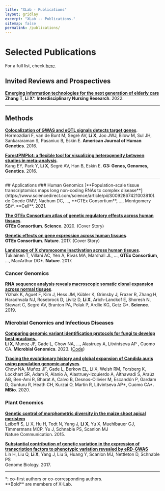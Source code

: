 ```yaml
---
title: "XLab - Publications"
layout: gridlay
excerpt: "XLab -- Publications."
sitemap: false
permalink: /publications/
---
```

# Selected Publications
For a full list, check [here](https://scholar.google.com/citations?user=XJhHXVwAAAAJ&hl=en).

## Invited Reviews and Prospectives
[**Emerging information technologies for the next generation of elderly care**](https://journals.lww.com/inr/Fulltext/2022/11000/Emerging_information_technologies_for_the_next.10.aspx) <br>
**Zhang T**, **Li X***. **Interdisciplinary Nursing Research**. 2022.
<hr>

## Methods
[**Colocalization of GWAS and eQTL signals detects target genes**](https://doi.org/10.1016/j.ajhg.2016.10.003).<br>
Hormozdiari F, van de Bunt M, Segrè AV, <b>Li X</b>, Joo JWJ, Bilow M, Sul JH, Sankararaman S, Pasaniuc B, Eskin E. **American Journal of Human Genetics**. 2016.

[**ForestPMPlot: a flexible tool for visualizing heterogeneity between studies in meta-analysis**](https://academic.oup.com/g3journal/article/6/7/1793/6027682).<br>
Kang EY, Park Y, **Li X**, Segrè AV, Han B, Eskin E. **G3: Genes, Genomes, Genetics**. 2016.

<hr>
## Applications
### Human Genomics
[**Population-scale tissue transcriptomics maps long non-coding RNAs to complex disease**](https://www.sciencedirect.com/science/article/pii/S0092867421003810).<br>
de Goede OM\*, Nachum DC, ..., **GTEx Consortium**, ..., Montgomery SB\*. **Cell**. 2021.

[**The GTEx Consortium atlas of genetic regulatory effects across human tissues**](https://www.science.org/doi/10.1126/science.aaz1776).<br>
**GTEx Consortium**. **Science**. 2020. (Cover Story)

[**Genetic effects on gene expression across human tissues**](https://www.nature.com/articles/nature24277). <br>
**GTEx Consortium**. **Nature**. 2017. (Cover Story)

[**Landscape of X chromosome inactivation across human tissues**](https://www.nature.com/articles/nature24265). <br>
Tukiainen T, Villani AC, Yen A, Rivas MA, Marshall JL, ..., **GTEx Consortium**, ..., MacArthur DG\*.
**Nature**. 2017.

### Cancer Genomics
[**RNA sequence analysis reveals macroscopic somatic clonal expansion across normal tissues**](https://www.science.org/doi/10.1126/science.aaw0726).<br>
Yizhak K, Aguet F, Kim J, Hess JM, Kübler K, Grimsby J, Frazer R, Zhang H, Haradhvala NJ, Rosebrock D, Livitz D, **Li X**, Arich-Landkof E, Shoresh N, Stewart C, Segrè AV, Branton PA, Polak P, Ardlie KG, Getz G*. **Science**. 2019.

### Microbial Genomics and Infectious Diseases
[**Comparing genomic variant identification protocols for fungi to develop best practices.**](https://www.microbiologyresearch.org/content/journal/mgen/10.1099/mgen.0.000979). <br>
**Li X**, Munoz JF, Gade L, Chow NA, ..., Alastruey A, Litvintseva AP , Cuomo CA. **Microbial Genomics**. 2023. ([Code](https://github.com/broadinstitute/isham_wgs)) <br>

[**Tracing the evolutionary history and global expansion of Candida auris using population genomic analyses**](https://journals.asm.org/doi/10.1128/mBio.03364-19). <br>
Chow NA, Muñoz JF, Gade L, Berkow EL, Li X, Welsh RM, Forsberg K, Lockhart SR, Adam R, Alanio A, Alastruey-Izquierdo A, Althawadi S, Araúz AB, Ben-Ami R, Bharat A, Calvo B, Desnos-Ollivier M, Escandón P, Gardam D, Gunturu R, Heath CH, Kurzai O, Martin R, Litvintseva AP\*, Cuomo CA\*. **MBio**. 2020.

### Plant Genomics
[**Genetic control of morphometric diversity in the maize shoot apical meristem**](https://www.nature.com/articles/ncomms9974) <br>
Leiboff S, Li X, Hu H, Todt N, Yang J, **Li X**, Yu X, Muehlbauer GJ, Timmermans MCP, Yu J, Schnable PS, Scanlon MJ<br>
Nature Communication. 2015.

[**Substantial contribution of genetic variation in the expression of transcription factors to phenotypic variation revealed by eRD-GWAS**](https://genomebiology.biomedcentral.com/articles/10.1186/s13059-017-1328-6) <br>
Lin H, Liu Q, <b>Li X</b>, Yang J, Liu S, Huang Y, Scanlon MJ, Nettleton D, Schnable PS<br>
Genome Biology. 2017.

<hr>
*: co-first authors or co-corresponding authors. <br>
**Bold** are members of X-Lab.
